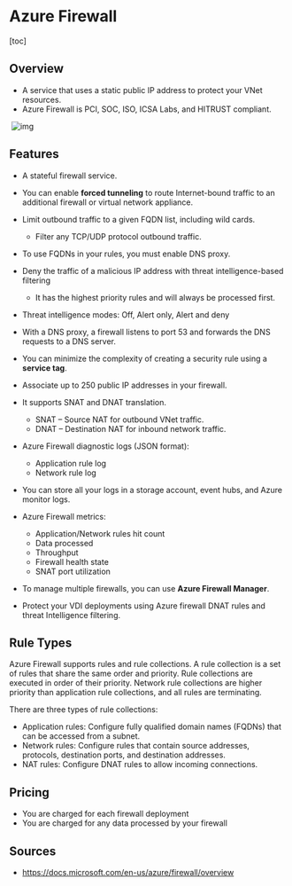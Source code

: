 # Azure Firewall

[toc]

## Overview 

- A service that uses a static public IP address to protect your VNet resources.
- Azure Firewall is PCI, SOC, ISO, ICSA Labs, and HITRUST compliant.

​          ![img](https://pocket-image-cache.com//filters:no_upscale()/https%3A%2F%2Fk2y3h8q6.stackpathcdn.com%2Fwp-content%2Fuploads%2F2020%2F08%2Fazure-firewall.png)                            

## Features

- A stateful firewall service.
- You can enable **forced tunneling** to route Internet-bound traffic to an additional firewall or virtual network appliance.
- Limit outbound traffic to a given FQDN list, including wild cards.

  - Filter any TCP/UDP protocol outbound traffic.
- To use FQDNs in your rules, you must enable DNS proxy.
- Deny the traffic of a malicious IP address with threat intelligence-based filtering

  - It has the highest priority rules and will always be processed first.
- Threat intelligence modes: Off, Alert only, Alert and deny
- With a DNS proxy, a firewall listens to port 53 and forwards the DNS requests to a DNS server.
- You can minimize the complexity of creating a security rule using a **service tag**.
- Associate up to 250 public IP addresses in your firewall.
- It supports SNAT and DNAT translation.

  - SNAT – Source NAT for outbound VNet traffic.
  - DNAT – Destination NAT for inbound network traffic.
- Azure Firewall diagnostic logs (JSON format):

  - Application rule log
  - Network rule log
- You can store all your logs in a storage account, event hubs, and Azure monitor logs.
- Azure Firewall metrics:

  - Application/Network rules hit count
  - Data processed
  - Throughput
  - Firewall health state
  - SNAT port utilization
- To manage multiple firewalls, you can use **Azure Firewall Manager**.
- Protect your VDI deployments using Azure firewall DNAT rules and threat Intelligence filtering.



## Rule Types

Azure Firewall supports rules and rule collections. A rule collection is a set of rules that share the same order and priority. Rule  collections are executed in order of their priority. Network rule  collections are higher priority than application rule collections, and  all rules are terminating.

There are three types of rule collections:

- Application rules: Configure fully qualified domain names (FQDNs) that can be accessed from a subnet.
- Network rules: Configure rules that contain source addresses, protocols, destination ports, and destination addresses.
- NAT rules: Configure DNAT rules to allow incoming connections.



## Pricing

- You are charged for each firewall deployment
- You are charged for any data processed by your firewall



## Sources

- https://docs.microsoft.com/en-us/azure/firewall/overview